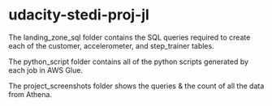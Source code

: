 # udacity-stedi-proj-jl

The landing_zone_sql folder contains the SQL queries required to create each of the customer, accelerometer, and step_trainer tables.

The python_script folder contains all of the python scripts generated by each job in AWS Glue.

The project_screenshots folder shows the queries & the count of all the data from Athena.
